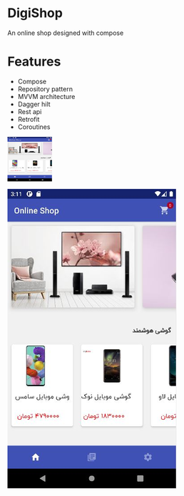 # DigiShop
An online shop designed with compose

# Features
- Compose
- Repository pattern
- MVVM architecture
- Dagger hilt
- Rest api
- Retrofit
- Coroutines
<img src="https://github.com/Anahitavakoli/DigiShop/blob/master/Screen01-shop.JPG" width="100" height="100">

![Alt text](https://github.com/Anahitavakoli/DigiShop/blob/master/Screen01-shop.JPG)

